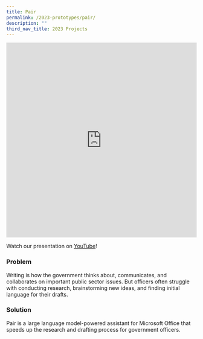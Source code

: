 ```yaml
---
title: Pair
permalink: /2023-prototypes/pair/
description: ""
third_nav_title: 2023 Projects
---
```

<iframe allowfullscreen="true" height="515" width="100%" frameborder="0" src="https://docs.google.com/presentation/d/e/2PACX-1vQ4pI4xyFU20_tcjp8fT1N-7iQuJkGVGWSPfQs1HTrUiYJHkv5LHk9h4_dPjzE94ypAmszY72NeHFzE/pub?start=false&loop=false&delayms=10000" ></iframe>

Watch our presentation on [YouTube](https://www.youtube.com/live/mgxE3IPE4WY?feature=share&t=559)!

### Problem
Writing is how the government thinks about, communicates, and collaborates on important public sector issues. But officers often struggle with conducting research, brainstorming new ideas, and finding initial language for their drafts.

### Solution
Pair is a large language model-powered assistant for Microsoft Office that speeds up the research and drafting process for government officers.